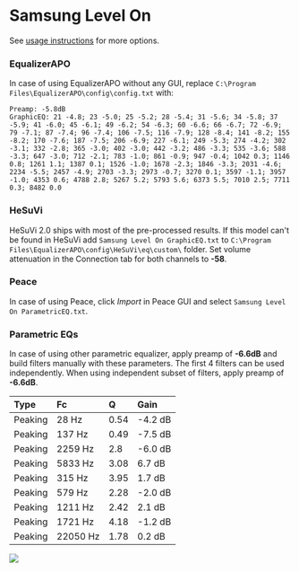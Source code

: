 # Samsung Level On
See [usage instructions](https://github.com/jaakkopasanen/AutoEq#usage) for more options.

### EqualizerAPO
In case of using EqualizerAPO without any GUI, replace `C:\Program Files\EqualizerAPO\config\config.txt`
with:
```
Preamp: -5.8dB
GraphicEQ: 21 -4.8; 23 -5.0; 25 -5.2; 28 -5.4; 31 -5.6; 34 -5.8; 37 -5.9; 41 -6.0; 45 -6.1; 49 -6.2; 54 -6.3; 60 -6.6; 66 -6.7; 72 -6.9; 79 -7.1; 87 -7.4; 96 -7.4; 106 -7.5; 116 -7.9; 128 -8.4; 141 -8.2; 155 -8.2; 170 -7.6; 187 -7.5; 206 -6.9; 227 -6.1; 249 -5.3; 274 -4.2; 302 -3.1; 332 -2.8; 365 -3.0; 402 -3.0; 442 -3.2; 486 -3.3; 535 -3.6; 588 -3.3; 647 -3.0; 712 -2.1; 783 -1.0; 861 -0.9; 947 -0.4; 1042 0.3; 1146 0.8; 1261 1.1; 1387 0.1; 1526 -1.0; 1678 -2.3; 1846 -3.3; 2031 -4.6; 2234 -5.5; 2457 -4.9; 2703 -3.3; 2973 -0.7; 3270 0.1; 3597 -1.1; 3957 -1.0; 4353 0.6; 4788 2.8; 5267 5.2; 5793 5.6; 6373 5.5; 7010 2.5; 7711 0.3; 8482 0.0
```

### HeSuVi
HeSuVi 2.0 ships with most of the pre-processed results. If this model can't be found in HeSuVi add
`Samsung Level On GraphicEQ.txt` to `C:\Program Files\EqualizerAPO\config\HeSuVi\eq\custom\` folder.
Set volume attenuation in the Connection tab for both channels to **-58**.

### Peace
In case of using Peace, click *Import* in Peace GUI and select `Samsung Level On ParametricEQ.txt`.

### Parametric EQs
In case of using other parametric equalizer, apply preamp of **-6.6dB** and build filters manually
with these parameters. The first 4 filters can be used independently.
When using independent subset of filters, apply preamp of **-6.6dB**.

| Type    | Fc       |    Q | Gain    |
|:--------|:---------|:-----|:--------|
| Peaking | 28 Hz    | 0.54 | -4.2 dB |
| Peaking | 137 Hz   | 0.49 | -7.5 dB |
| Peaking | 2259 Hz  | 2.8  | -6.0 dB |
| Peaking | 5833 Hz  | 3.08 | 6.7 dB  |
| Peaking | 315 Hz   | 3.95 | 1.7 dB  |
| Peaking | 579 Hz   | 2.28 | -2.0 dB |
| Peaking | 1211 Hz  | 2.42 | 2.1 dB  |
| Peaking | 1721 Hz  | 4.18 | -1.2 dB |
| Peaking | 22050 Hz | 1.78 | 0.2 dB  |

![](https://raw.githubusercontent.com/jaakkopasanen/AutoEq/master/results/innerfidelity/sbaf-serious/Samsung%20Level%20On/Samsung%20Level%20On.png)